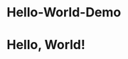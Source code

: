 # Hello-World-Demo
<!doctype html> 
<html>
<head>
 <title>Hello, World!</title>
 <meta name=“author” content=“Chris Giglio’>
</head>
<body>

<h1>Hello, World!</h1>

</body>
</html>
